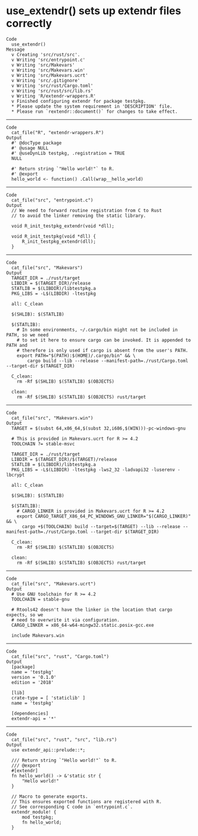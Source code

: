 # use_extendr() sets up extendr files correctly

    Code
      use_extendr()
    Message
      v Creating 'src/rust/src'.
      v Writing 'src/entrypoint.c'
      v Writing 'src/Makevars'
      v Writing 'src/Makevars.win'
      v Writing 'src/Makevars.ucrt'
      v Writing 'src/.gitignore'
      v Writing 'src/rust/Cargo.toml'
      v Writing 'src/rust/src/lib.rs'
      v Writing 'R/extendr-wrappers.R'
      v Finished configuring extendr for package testpkg.
      * Please update the system requirement in 'DESCRIPTION' file.
      * Please run `rextendr::document()` for changes to take effect.

---

    Code
      cat_file("R", "extendr-wrappers.R")
    Output
      #' @docType package
      #' @usage NULL
      #' @useDynLib testpkg, .registration = TRUE
      NULL
      
      #' Return string `"Hello world!"` to R.
      #' @export
      hello_world <- function() .Call(wrap__hello_world)

---

    Code
      cat_file("src", "entrypoint.c")
    Output
      // We need to forward routine registration from C to Rust
      // to avoid the linker removing the static library.
      
      void R_init_testpkg_extendr(void *dll);
      
      void R_init_testpkg(void *dll) {
          R_init_testpkg_extendr(dll);
      }

---

    Code
      cat_file("src", "Makevars")
    Output
      TARGET_DIR = ./rust/target
      LIBDIR = $(TARGET_DIR)/release
      STATLIB = $(LIBDIR)/libtestpkg.a
      PKG_LIBS = -L$(LIBDIR) -ltestpkg
      
      all: C_clean
      
      $(SHLIB): $(STATLIB)
      
      $(STATLIB):
      	# In some environments, ~/.cargo/bin might not be included in PATH, so we need
      	# to set it here to ensure cargo can be invoked. It is appended to PATH and
      	# therefore is only used if cargo is absent from the user's PATH.
      	export PATH="$(PATH):$(HOME)/.cargo/bin" && \
      		cargo build --lib --release --manifest-path=./rust/Cargo.toml --target-dir $(TARGET_DIR)
      
      C_clean:
      	rm -Rf $(SHLIB) $(STATLIB) $(OBJECTS)
      
      clean:
      	rm -Rf $(SHLIB) $(STATLIB) $(OBJECTS) rust/target

---

    Code
      cat_file("src", "Makevars.win")
    Output
      TARGET = $(subst 64,x86_64,$(subst 32,i686,$(WIN)))-pc-windows-gnu
      
      # This is provided in Makevars.ucrt for R >= 4.2
      TOOLCHAIN ?= stable-msvc
      
      TARGET_DIR = ./rust/target
      LIBDIR = $(TARGET_DIR)/$(TARGET)/release
      STATLIB = $(LIBDIR)/libtestpkg.a
      PKG_LIBS = -L$(LIBDIR) -ltestpkg -lws2_32 -ladvapi32 -luserenv -lbcrypt
      
      all: C_clean
      
      $(SHLIB): $(STATLIB)
      
      $(STATLIB):
      	# CARGO_LINKER is provided in Makevars.ucrt for R >= 4.2
      	export CARGO_TARGET_X86_64_PC_WINDOWS_GNU_LINKER="$(CARGO_LINKER)" && \
      	  cargo +$(TOOLCHAIN) build --target=$(TARGET) --lib --release --manifest-path=./rust/Cargo.toml --target-dir $(TARGET_DIR)
      
      C_clean:
      	rm -Rf $(SHLIB) $(STATLIB) $(OBJECTS)
      
      clean:
      	rm -Rf $(SHLIB) $(STATLIB) $(OBJECTS) rust/target

---

    Code
      cat_file("src", "Makevars.ucrt")
    Output
      # Use GNU toolchain for R >= 4.2
      TOOLCHAIN = stable-gnu
      
      # Rtools42 doesn't have the linker in the location that cargo expects, so we
      # need to overwrite it via configuration.
      CARGO_LINKER = x86_64-w64-mingw32.static.posix-gcc.exe
      
      include Makevars.win

---

    Code
      cat_file("src", "rust", "Cargo.toml")
    Output
      [package]
      name = 'testpkg'
      version = '0.1.0'
      edition = '2018'
      
      [lib]
      crate-type = [ 'staticlib' ]
      name = 'testpkg'
      
      [dependencies]
      extendr-api = '*'

---

    Code
      cat_file("src", "rust", "src", "lib.rs")
    Output
      use extendr_api::prelude::*;
      
      /// Return string `"Hello world!"` to R.
      /// @export
      #[extendr]
      fn hello_world() -> &'static str {
          "Hello world!"
      }
      
      // Macro to generate exports.
      // This ensures exported functions are registered with R.
      // See corresponding C code in `entrypoint.c`.
      extendr_module! {
          mod testpkg;
          fn hello_world;
      }

